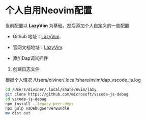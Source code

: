 # 个人自用Neovim配置

当前配置以 **LazyVim** 为基础，然后添加个人自定义的一些配置

- Github 地址：[LazyVim](https://github.com/LazyVim/LazyVim).
- 官网文档地址：[LazyVim](https://www.lazyvim.org/).

- 添加Dap调试插件

1. 创建日志文件

根据个人情况
/Users/diviner/.local/share/nvim/dap_vscode_js.log

```bash
cd /Users/diviner/.local/share/nvim/lazy
git clone https://github.com/microsoft/vscode-js-debug
cd vscode-js-debug
npm install --legacy-peer-deps
npx gulp vsDebugServerBundle
mv dist out
```
